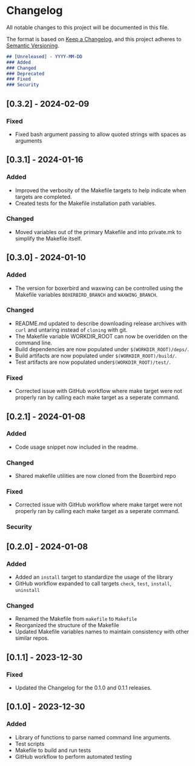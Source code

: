 # Changelog

All notable changes to this project will be documented in this file.

The format is based on [Keep a Changelog](https://keepachangelog.com/en/1.0.0/),
and this project adheres to [Semantic Versioning](https://semver.org/spec/v2.0.0.html).

```markdown
## [Unreleased] - YYYY-MM-DD
### Added
### Changed
### Deprecated
### Fixed
### Security
```

## [0.3.2] - 2024-02-09
### Fixed
- Fixed bash argument passing to allow quoted strings with spaces as arguments


## [0.3.1] - 2024-01-16
### Added
- Improved the verbosity of the Makefile targets to help indicate when targets are completed.
- Created tests for the Makefile installation path variables.
### Changed
- Moved variables out of the primary Makefile and into private.mk to simplify the Makefile itself.


## [0.3.0] - 2024-01-10
### Added
- The version for boxerbird and waxwing can be controlled using the Makefile variables
  `BOXERBIRD_BRANCH` and `WAXWING_BRANCH`.
### Changed
- README.md updated to describe downloading release archives with `curl` and untaring instead
  of `cloning` with git.
- The Makefile variable WORKDIR_ROOT can now be overidden on the command line.
- Build dependencies are now populated under `$(WORKDIR_ROOT)/deps/`.
- Build artifacts are now populated under `$(WORKDIR_ROOT)/build/`.
- Test artifacts are now populated under`$(WORKDIR_ROOT)/test/`.
### Fixed
- Corrected issue with GitHub workflow where make target were not properly ran by calling each
  make target as a seperate command.


## [0.2.1] - 2024-01-08
### Added
- Code usage snippet now included in the readme.
### Changed
- Shared makefile utilities are now cloned from the Boxerbird repo
### Fixed
- Corrected issue with GitHub workflow where make target were not properly ran by calling each
  make target as a seperate command.
### Security


## [0.2.0] - 2024-01-08
### Added
- Added an `install` target to standardize the usage of the library
- GitHub workflow expanded to call targets `check`, `test`, `install`, `uninstall`
### Changed
- Renamed the Makefile from `makefile` to `Makefile`
- Reorganized the structure of the Makefile
- Updated Makefile variables names to maintain consistency with other similar repos.


## [0.1.1] - 2023-12-30
### Fixed
- Updated the Changelog for the 0.1.0 and 0.1.1 releases.


## [0.1.0] - 2023-12-30
### Added
- Library of functions to parse named command line arguments.
- Test scripts
- Makefile to build and run tests
- GitHub workflow to perform automated testing
